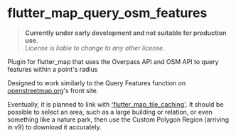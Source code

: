 # flutter_map_query_osm_features

> **Currently under early development and not suitable for production use.**  
*License is liable to change to any other license.*

Plugin for flutter_map that uses the Overpass API and OSM API to query features within a point's radius

Designed to work similarly to the Query Features function on [openstreetmap.org](https://openstreetmap.org)'s front site.

Eventually, it is planned to link with ['flutter_map_tile_caching'](https://github.com/JaffaKetchup/flutter_map_tile_caching). It should be possible to select an area, such as a large building or relation, or even something like a nature park, then use the Custom Polygon Region (arriving in v9) to download it accurately.
